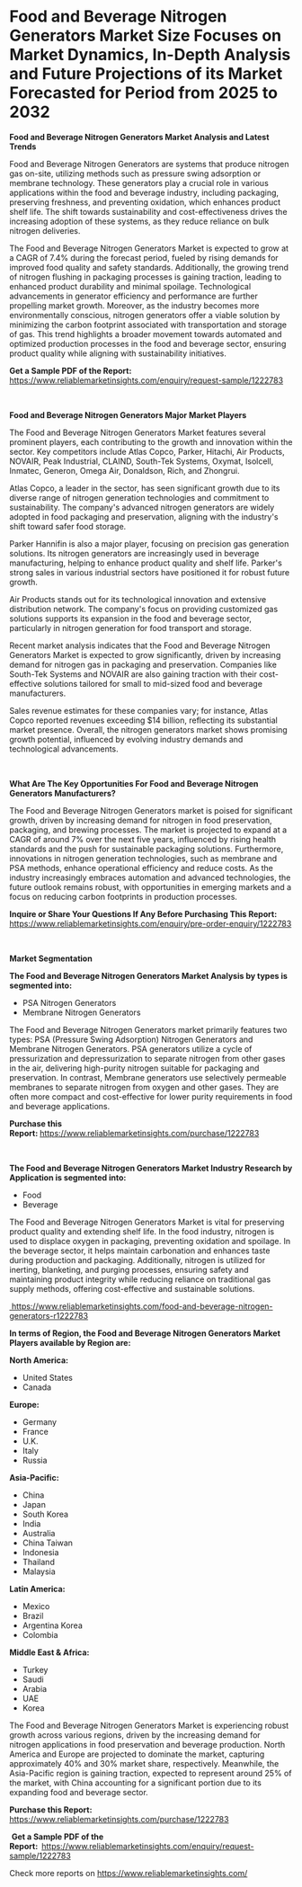 <p><h1>Food and Beverage Nitrogen Generators Market Size Focuses on Market Dynamics, In-Depth Analysis and Future Projections of its Market Forecasted for Period from 2025 to 2032</h1></p><p><strong>Food and Beverage Nitrogen Generators Market Analysis and Latest Trends</strong></p>
<p><p>Food and Beverage Nitrogen Generators are systems that produce nitrogen gas on-site, utilizing methods such as pressure swing adsorption or membrane technology. These generators play a crucial role in various applications within the food and beverage industry, including packaging, preserving freshness, and preventing oxidation, which enhances product shelf life. The shift towards sustainability and cost-effectiveness drives the increasing adoption of these systems, as they reduce reliance on bulk nitrogen deliveries.</p><p>The Food and Beverage Nitrogen Generators Market is expected to grow at a CAGR of 7.4% during the forecast period, fueled by rising demands for improved food quality and safety standards. Additionally, the growing trend of nitrogen flushing in packaging processes is gaining traction, leading to enhanced product durability and minimal spoilage. Technological advancements in generator efficiency and performance are further propelling market growth. Moreover, as the industry becomes more environmentally conscious, nitrogen generators offer a viable solution by minimizing the carbon footprint associated with transportation and storage of gas. This trend highlights a broader movement towards automated and optimized production processes in the food and beverage sector, ensuring product quality while aligning with sustainability initiatives.</p></p>
<p><strong>Get a Sample PDF of the Report:&nbsp;</strong> <a href="https://www.reliablemarketinsights.com/enquiry/request-sample/1222783?utm_campaign=3320&utm_medium=2&utm_source=Github&utm_content=ia&utm_term=11042025&utm_id=food-and-beverage-nitrogen-generators">https://www.reliablemarketinsights.com/enquiry/request-sample/1222783</a></p>
<p>&nbsp;</p>
<p><strong>Food and Beverage Nitrogen Generators Major Market Players</strong></p>
<p><p>The Food and Beverage Nitrogen Generators Market features several prominent players, each contributing to the growth and innovation within the sector. Key competitors include Atlas Copco, Parker, Hitachi, Air Products, NOVAIR, Peak Industrial, CLAIND, South-Tek Systems, Oxymat, Isolcell, Inmatec, Generon, Omega Air, Donaldson, Rich, and Zhongrui.</p><p>Atlas Copco, a leader in the sector, has seen significant growth due to its diverse range of nitrogen generation technologies and commitment to sustainability. The company's advanced nitrogen generators are widely adopted in food packaging and preservation, aligning with the industry's shift toward safer food storage.</p><p>Parker Hannifin is also a major player, focusing on precision gas generation solutions. Its nitrogen generators are increasingly used in beverage manufacturing, helping to enhance product quality and shelf life. Parker's strong sales in various industrial sectors have positioned it for robust future growth.</p><p>Air Products stands out for its technological innovation and extensive distribution network. The company's focus on providing customized gas solutions supports its expansion in the food and beverage sector, particularly in nitrogen generation for food transport and storage.</p><p>Recent market analysis indicates that the Food and Beverage Nitrogen Generators Market is expected to grow significantly, driven by increasing demand for nitrogen gas in packaging and preservation. Companies like South-Tek Systems and NOVAIR are also gaining traction with their cost-effective solutions tailored for small to mid-sized food and beverage manufacturers.</p><p>Sales revenue estimates for these companies vary; for instance, Atlas Copco reported revenues exceeding $14 billion, reflecting its substantial market presence. Overall, the nitrogen generators market shows promising growth potential, influenced by evolving industry demands and technological advancements.</p></p>
<p>&nbsp;</p>
<p><strong>What Are The Key Opportunities For Food and Beverage Nitrogen Generators Manufacturers?</strong></p>
<p><p>The Food and Beverage Nitrogen Generators market is poised for significant growth, driven by increasing demand for nitrogen in food preservation, packaging, and brewing processes. The market is projected to expand at a CAGR of around 7% over the next five years, influenced by rising health standards and the push for sustainable packaging solutions. Furthermore, innovations in nitrogen generation technologies, such as membrane and PSA methods, enhance operational efficiency and reduce costs. As the industry increasingly embraces automation and advanced technologies, the future outlook remains robust, with opportunities in emerging markets and a focus on reducing carbon footprints in production processes.</p></p>
<p><strong>Inquire or Share Your Questions If Any Before Purchasing This Report:</strong> <a href="https://www.reliablemarketinsights.com/enquiry/pre-order-enquiry/1222783?utm_campaign=3320&utm_medium=2&utm_source=Github&utm_content=ia&utm_term=11042025&utm_id=food-and-beverage-nitrogen-generators">https://www.reliablemarketinsights.com/enquiry/pre-order-enquiry/1222783</a></p>
<p>&nbsp;</p>
<p><strong>Market Segmentation</strong></p>
<p><strong>The Food and Beverage Nitrogen Generators Market Analysis by types is segmented into:</strong></p>
<p><ul><li>PSA Nitrogen Generators</li><li>Membrane Nitrogen Generators</li></ul></p>
<p><p>The Food and Beverage Nitrogen Generators market primarily features two types: PSA (Pressure Swing Adsorption) Nitrogen Generators and Membrane Nitrogen Generators. PSA generators utilize a cycle of pressurization and depressurization to separate nitrogen from other gases in the air, delivering high-purity nitrogen suitable for packaging and preservation. In contrast, Membrane generators use selectively permeable membranes to separate nitrogen from oxygen and other gases. They are often more compact and cost-effective for lower purity requirements in food and beverage applications.</p></p>
<p><strong>Purchase this Report:&nbsp;</strong><a href="https://www.reliablemarketinsights.com/purchase/1222783?utm_campaign=3320&utm_medium=2&utm_source=Github&utm_content=ia&utm_term=11042025&utm_id=food-and-beverage-nitrogen-generators">https://www.reliablemarketinsights.com/purchase/1222783</a></p>
<p>&nbsp;</p>
<p><strong>The Food and Beverage Nitrogen Generators Market Industry Research by Application is segmented into:</strong></p>
<p><ul><li>Food</li><li>Beverage</li></ul></p>
<p><p>The Food and Beverage Nitrogen Generators Market is vital for preserving product quality and extending shelf life. In the food industry, nitrogen is used to displace oxygen in packaging, preventing oxidation and spoilage. In the beverage sector, it helps maintain carbonation and enhances taste during production and packaging. Additionally, nitrogen is utilized for inerting, blanketing, and purging processes, ensuring safety and maintaining product integrity while reducing reliance on traditional gas supply methods, offering cost-effective and sustainable solutions.</p></p>
<p><a href="https://www.reliablemarketinsights.com/food-and-beverage-nitrogen-generators-r1222783?utm_campaign=3320&utm_medium=2&utm_source=Github&utm_content=ia&utm_term=11042025&utm_id=food-and-beverage-nitrogen-generators">&nbsp;https://www.reliablemarketinsights.com/food-and-beverage-nitrogen-generators-r1222783</a></p>
<p><strong>In terms of Region, the Food and Beverage Nitrogen Generators Market Players available by Region are:</strong></p>
<p>
    <p> <strong> North America: </strong>
        <ul>
            <li>United States</li>
            <li>Canada</li>
        </ul>
        </p> 
    <p> <strong> Europe: </strong>
        <ul>
            <li>Germany</li>
            <li>France</li>
            <li>U.K.</li>
            <li>Italy</li>
            <li>Russia</li>
        </ul>
        </p> 
    <p> <strong> Asia-Pacific: </strong>
        <ul>
            <li>China</li>
            <li>Japan</li>
            <li>South Korea</li>
            <li>India</li>
            <li>Australia</li>
            <li>China Taiwan</li>
            <li>Indonesia</li>
            <li>Thailand</li>
            <li>Malaysia</li>
        </ul>
        </p> 
    <p> <strong> Latin America: </strong>
        <ul>
            <li>Mexico</li>
            <li>Brazil</li>
            <li>Argentina Korea</li>
            <li>Colombia</li>
        </ul>
        </p> 
    <p> <strong> Middle East & Africa: </strong>
        <ul>
            <li>Turkey</li>
            <li>Saudi</li>
            <li>Arabia</li>
            <li>UAE</li>
            <li>Korea</li>
        </ul>
    </p>
    </p>
<p><p>The Food and Beverage Nitrogen Generators Market is experiencing robust growth across various regions, driven by the increasing demand for nitrogen applications in food preservation and beverage production. North America and Europe are projected to dominate the market, capturing approximately 40% and 30% market share, respectively. Meanwhile, the Asia-Pacific region is gaining traction, expected to represent around 25% of the market, with China accounting for a significant portion due to its expanding food and beverage sector.</p></p>
<p><strong>Purchase this Report: </strong><a href="https://www.reliablemarketinsights.com/purchase/1222783?utm_campaign=3320&utm_medium=2&utm_source=Github&utm_content=ia&utm_term=11042025&utm_id=food-and-beverage-nitrogen-generators">https://www.reliablemarketinsights.com/purchase/1222783</a></p>
<p>&nbsp;<strong>Get a Sample PDF of the Report:&nbsp;&nbsp;</strong><a href="https://www.reliablemarketinsights.com/enquiry/request-sample/1222783?utm_campaign=3320&utm_medium=2&utm_source=Github&utm_content=ia&utm_term=11042025&utm_id=food-and-beverage-nitrogen-generators">https://www.reliablemarketinsights.com/enquiry/request-sample/1222783</a></p>
<p><strong></strong></p>
<p>Check more reports on <a href="https://www.reliablemarketinsights.com/?utm_campaign=3320&utm_medium=2&utm_source=Github&utm_content=ia&utm_term=11042025&utm_id=food-and-beverage-nitrogen-generators">https://www.reliablemarketinsights.com/</a></p>